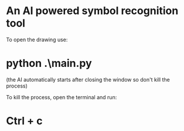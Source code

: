 # An AI powered symbol recognition tool

To open the drawing use:

# python .\main.py

(the AI automatically starts after closing the window so don't kill the process)

To kill the process, open the terminal and run:

# Ctrl + c
